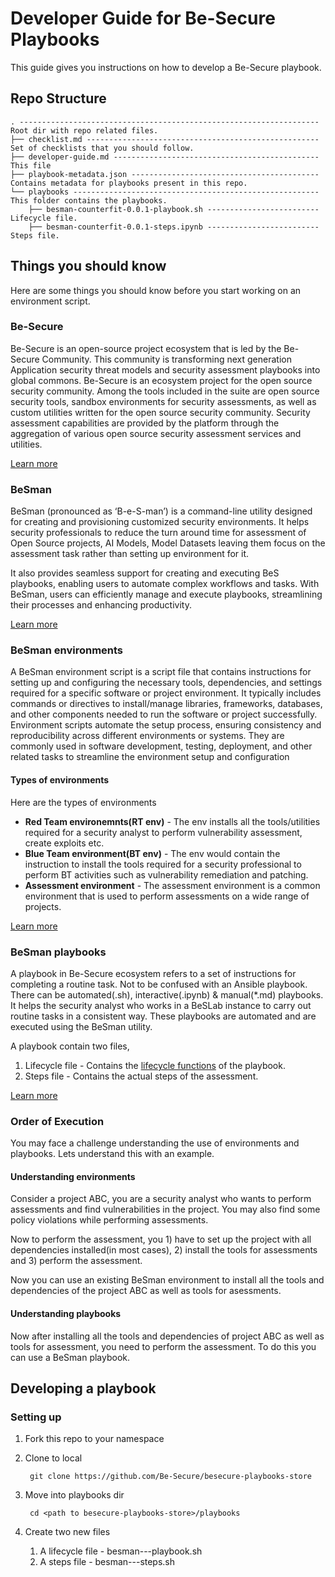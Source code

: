 # Developer Guide for Be-Secure Playbooks

This guide gives you instructions on how to develop a Be-Secure playbook.

## Repo Structure

```code
. ------------------------------------------------------------------- Root dir with repo related files.
├── checklist.md ---------------------------------------------------- Set of checklists that you should follow.
├── developer-guide.md ---------------------------------------------- This file
├── playbook-metadata.json ------------------------------------------ Contains metadata for playbooks present in this repo.
└── playbooks ------------------------------------------------------- This folder contains the playbooks.
    ├── besman-counterfit-0.0.1-playbook.sh ------------------------- Lifecycle file.
    ├── besman-counterfit-0.0.1-steps.ipynb ------------------------- Steps file.

```
## Things you should know

Here are some things you should know before you start working on an environment script.

### Be-Secure

Be-Secure is an open-source project ecosystem that is led by the Be-Secure Community. This community is transforming next generation Application security threat models and security assessment playbooks into global commons. Be-Secure is an ecosystem project for the open source security community. Among the tools included in the suite are open source security tools, sandbox environments for security assessments, as well as custom utilities written for the open source security community. Security assessment capabilities are provided by the platform through the aggregation of various open source security assessment services and utilities.

[Learn more](https://be-secure.github.io/Be-Secure/)

### BeSman

BeSman (pronounced as ‘B-e-S-man’) is a command-line utility designed for creating and provisioning customized security environments. It helps security professionals to reduce the turn around time for assessment of Open Source projects, AI Models, Model Datasets leaving them focus on the assessment task rather than setting up environment for it.

It also provides seamless support for creating and executing BeS playbooks, enabling users to automate complex workflows and tasks. With BeSman, users can efficiently manage and execute playbooks, streamlining their processes and enhancing productivity.

[Learn more](https://github.com/Be-Secure/BeSman)

### BeSman environments

A BeSman environment script is a script file that contains instructions for setting up and configuring the necessary tools, dependencies, and settings required for a specific software or project environment. It typically includes commands or directives to install/manage libraries, frameworks, databases, and other components needed to run the software or project successfully. Environment scripts automate the setup process, ensuring consistency and reproducibility across different environments or systems. They are commonly used in software development, testing, deployment, and other related tasks to streamline the environment setup and configuration

#### Types of environments

Here are the types of environments

- **Red Team environemnts(RT env)** - The env installs all the tools/utilities required for a security analyst to perform vulnerability assessment, create exploits etc.
- **Blue Team environment(BT env)** - The env would contain the instruction to install the tools required for a security professional to perform BT activities such as vulnerability remediation and patching.
- **Assessment environment** - The assessment environment is a common environment that is used to perform assessments on a wide range of projects.


[Learn more](./README.md)

### BeSman playbooks

A playbook in Be-Secure ecosystem refers to a set of instructions for completing a routine task. Not to be confused with an Ansible playbook. There can be automated(.sh), interactive(.ipynb) & manual(*.md) playbooks. It helps the security analyst who works in a BeSLab instance to carry out routine tasks in a consistent way. These playbooks are automated and are executed using the BeSman utility.

A playbook contain two files,

1. Lifecycle file - Contains the [lifecycle functions](./README.md#lifecycle-file-methods) of the playbook.
2. Steps file - Contains the actual steps of the assessment.

[Learn more](https://github.com/Be-Secure/besecure-playbooks-store)


### Order of Execution

You may face a challenge understanding the use of environments and playbooks. Lets understand this with an example.

#### Understanding environments

Consider a project ABC, you are a security analyst who wants to perform assessments and find vulnerabilities in the project. You may also find some policy violations while performing assessments.

Now to perform the assessment, you 1) have to set up the project with all dependencies installed(in most cases), 2) install the tools for assessments and 3) perform the assessment. 

Now you can use an existing BeSman environment to install all the tools and dependencies of the project ABC as well as tools for asessments.

#### Understanding playbooks

Now after installing all the tools and dependencies of project ABC as well as tools for assessment, you need to perform the assessment. To do this you can use a BeSman playbook.


## Developing a playbook

### Setting up

1. Fork this repo to your namespace
2. Clone to local

        git clone https://github.com/Be-Secure/besecure-playbooks-store

3. Move into playbooks dir

        cd <path to besecure-playbooks-store>/playbooks

4. Create two new files 

    1. A lifecycle file - besman-<tool name>-<version>-playbook.sh
    2. A steps file - besman-<tool name>-<version>-steps.sh

